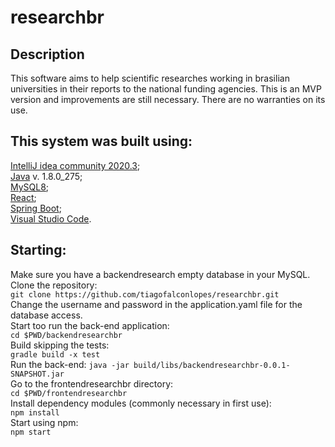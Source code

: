 # researchbr

## Description
This software aims to help scientific researches working in brasilian universities in their reports to the national funding agencies.
This is an MVP version and improvements are still necessary. There are no warranties on its use.

## This system was built using:
[IntelliJ idea community 2020.3](https://www.jetbrains.com/pt-br/idea/download/#section=linux);<br>
[Java](https://www.java.com/pt-BR/download/help/java8_pt-br.html)  v. 1.8.0_275;<br>
[MySQL8](https://dev.mysql.com/);<br>
[React](https://pt-br.reactjs.org/);<br>
[Spring Boot](https://spring.io/projects/spring-boot);<br>
[Visual Studio Code](https://code.visualstudio.com/download).

## Starting:
Make sure you have a backendresearch empty database in your MySQL.<br>
Clone the repository:<br>
`git clone https://github.com/tiagofalconlopes/researchbr.git`<br>
Change the username and password in the application.yaml file for the database access.<br>
Start too run the back-end application:<br>
`cd $PWD/backendresearchbr`<br>
Build skipping the tests:<br>
`gradle build -x test`<br>
Run the back-end:
`java -jar build/libs/backendresearchbr-0.0.1-SNAPSHOT.jar`<br>
Go to the frontendresearchbr directory:<br>
`cd $PWD/frontendresearchbr`<br>
Install dependency modules (commonly necessary in first use): <br>
`npm install`<br>
Start using npm:<br>
`npm start`<br>
